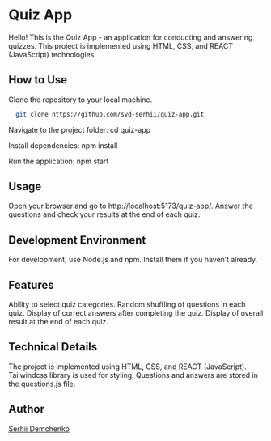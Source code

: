 # Quiz App

Hello! This is the Quiz App - an application for conducting and answering quizzes. This project is implemented using HTML, CSS, and REACT (JavaScript) technologies.

## How to Use

Clone the repository to your local machine.

```bash
  git clone https://github.com/svd-serhii/quiz-app.git

```

Navigate to the project folder:
cd quiz-app

Install dependencies:
npm install

Run the application:
npm start

## Usage

Open your browser and go to http://localhost:5173/quiz-app/.
Answer the questions and check your results at the end of each quiz.

## Development Environment

For development, use Node.js and npm. Install them if you haven’t already.

## Features

Ability to select quiz categories.
Random shuffling of questions in each quiz.
Display of correct answers after completing the quiz.
Display of overall result at the end of each quiz.

## Technical Details

The project is implemented using HTML, CSS, and REACT (JavaScript).
Tailwindcss library is used for styling.
Questions and answers are stored in the questions.js file.

## Author

[Serhii Demchenko](https://github.com/svd-serhii)
